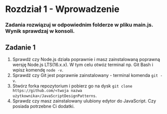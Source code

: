 # Rozdział 1 - Wprowadzenie


### Zadania rozwiązuj w odpowiednim folderze w pliku main.js. Wynik sprawdzaj w konsoli.

## Zadanie 1

1. Sprawdź czy Node.js działa poprawnie i masz zainstalowaną poprawną wersję Node.js LTS(16.x.x).
   W tym celu otwóz terminal np. Git Bash i wpisz komendę `node -v`.
2. Sprawdź czy Git jest poprawnie zainstalowany - terminal komenda `git -v`.   
3. Stwórz forka repozytorium i pobierz go na dysk `git clone https://github.com/<twoja nazwa użytkownika>/JavaScriptDesignPatterns`.
4. Sprawdz czy masz zainstalowany ulubiony edytor do JavaScript. Czy posiada potrzebne Ci dodatki. 


